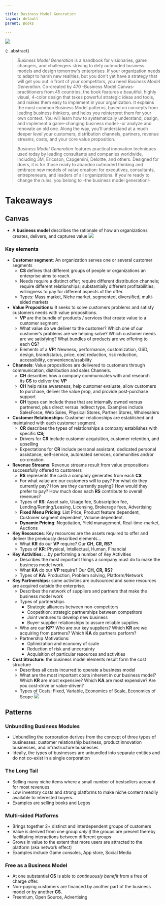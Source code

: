 ```yaml
---

title: Business Model Generation
layout: default
parent: Books

---
```


![](https://i.gr-assets.com/images/S/compressed.photo.goodreads.com/books/1407707076l/7935732.jpg)

{: .abstract}

> _Business Model Generation_ is a handbook for visionaries, game changers, and challengers striving to defy outmoded business models and design tomorrow's enterprises. If your organization needs to adapt to harsh new realities, but you don't yet have a strategy that will get you out in front of your competitors, you need _Business Model Generation_. Co-created by 470 -Business Model Canvas- practitioners from 45 countries, the book features a beautiful, highly visual, 4-color design that takes powerful strategic ideas and tools, and makes them easy to implement in your organization. It explains the most common Business Model patterns, based on concepts from leading business thinkers, and helps you reinterpret them for your own context. You will learn how to systematically understand, design, and implement a game-changing business model--or analyze and renovate an old one. Along the way, you'll understand at a much deeper level your customers, distribution channels, partners, revenue streams, costs, and your core value proposition.  
> 
> _Business Model Generation_ features practical innovation techniques used today by leading consultants and companies worldwide, including 3M, Ericsson, Capgemini, Deloitte, and others. Designed for doers, it is for those ready to abandon outmoded thinking and embrace new models of value creation: for executives, consultants, entrepreneurs, and leaders of all organizations. If you're ready to change the rules, you belong to -the business model generation!-

# Takeaways

## Canvas

- A **business model** describes the rationale of how an organizations creates, delivers, and captures value
  ![](/home/hutson/collapsed.space/assets/images/Pasted%20image%2020231028213530.png)

### Key elements

- **Customer segment**: An organization serves one or several customer segments
     - **CS** defines that different groups of people or organizations an enterprise aims to reach.
     - Needs require a distinct offer; require different distribution channels; require different relationships; substantially different profitabilities; willingness to pay for different aspects of the offer.
     - Types: Mass market, Niche market, segmented, diversified, multi-sided markets
- **Value Propositions:** It seeks to solve customers problems and satisfy customers needs with value propositions.
     - **VP** are the bundle of products / services that create value to a customer segment
     - What value do we deliver to the customer? Which one of our customer’s problems are we helping solve? Which customer needs are we satisfying? What bundles of products are we offering to each **CS**?
     - Elements of a **VP:** Newness, performance, customization, GSD, design, brand/status, price, cost reduction, risk reduction, accessibility, convenience/usability
- **Channels**: Value propositions are delivered to customers through communication, distribution and sales Channels.
     - **CH** describes how a company communicates with and research its **CS** to deliver the **VP**
     - **CH** help raise awareness, help customer evaluate, allow customers to purchase, deliver the value prop, and provide post-purchase support
     - **CH** types can include those that are internally owned versus partnered, plus direct versus indirect type. Examples include SalesForce, Web Sales, Physical Stores, Partner Stores, Wholesalers
- **Customer Relationships**: Customer relationships are established and maintained with each customer segment.
     - **CR** describes the types of relationships a company establishes with specific **CS;**
     - Drivers for **CR** include customer acquisition, customer retention, and upselling
     - Expectations for **CR** include personal assistant, dedicated personal assistance, self-service, automated services, communities and/or co-creation.
- **Revenue Streams**: Revenue streams result from value propositions successfully offered to customers
     - **RS** represents the cash a company generates from each **CS**
     - For what value are our customers will to pay? For what do they currently pay? How are they currently paying? How would they prefer to pay? How much does each **RS** contribute to overall revenues?
     - Types of **RS**: Asset sale, Usage fee, Subscription fee, Lending/Renting/Leasing, Licensing, Brokerage fees, Advertising
     - **Fixed Menu Pricing**: List Price, Product feature dependent, Customer segment dependent, Volume dependent.
     - **Dynamic Pricing**: Negotiation, Yield management, Real-time-market, Auctions
- **Key Resources**: Key resources are the assets required to offer and deliver the previously described elements...
     - What **KR** do our **VP** require? Our **CH, CR, RS?**
     - Types of **KR**: Physical, Intellectual, Human, Financial
- **Key Activities:** ...by performing a number of Key Activities
     - Describes the most important things a company must do to make the business model work.
     - What **KA** do our **VP** require? Our **CH, CR, RS?**
     - Types of **KA**: Production, Problem solving, Platform/Network
- **Key Partnerships:** some activities are outsourced and some resources are acquired outside the enterprise.
     - Describes the network of suppliers and partners that make the business model work
     - Types of partnerships
          - Strategic alliances between non-competitors
          - Coopetition: strategic partnerships between competitors
          - Joint ventures to develop new business
          - Buyer-supplier relationships to assure reliable supplies
     - Who are our **KP**? Who are our key suppliers? Which **KR** are we acquiring from partners? Which **KA** do partners perform?
     - Partnership Motivations:
          - Optimization and economy of scale
          - Reduction of risk and uncertainty
          - Acquisition of particular resources and activities
- **Cost Structure:** the business model elements result form the cost structure
     - Describes all costs incurred to operate a business model
     - What are the most important costs inherent in our business model? Which **KR** are most expensive? Which **KA** are most expensive? Are you cost-drive or value-driven?
     - Types of Costs: Fixed, Variable, Economics of Scale, Economics of Scope
       ![](/home/hutson/collapsed.space/assets/images/Pasted%20image%2020231028213911.png)

## Patterns

### Unbundling Business Modules

- Unbundling the corporation derives from the concept of three types of businesses: customer relationship business, product innovation businesses, and infrastructure businesses
- Ideally, the types of businesses are unbundled into separate entities and do not co-exist in a single corporation

### The Long Tail

- Selling many niche items where a small number of bestsellers account for most revenues
- Low inventory costs and strong platforms to make niche content readily available to interested buyers.
- Examples are selling books and Legos

### Multi-sided Platforms

- Brings together 2+ distinct and interdependent groups of customers
- Value is derived from one group _only if_ the groups are present thereby facilitating interactions between different groups
- Grows in value to the extent that more users are attracted to the platform (aka network effect)
- Examples include Game consoles, App store, Social Media

### Free as a Business Model

- At one substantial **CS** is able to _continuously benefit_ from a free of charge offer.
- Non-paying customers are financed by another part of the business model or by another **CS**.
- Freemium, Open Source, Advertising